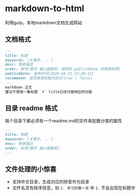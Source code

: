 # markdown-to-html

利用gulp，本地markdown文档生成网站

## 文档格式

``` markdown
---
title: 标题
keywords: [关键字, ...]
desc: 简单描述
order: 排序[数字 越小越靠前，相同则 publishDate 的倒序排序]
publishDate: 发布时间[2020-04-15 23:20:12]
recommend: 是否推荐到首页显示[true | false]
---
markdown 正文
建议不使用一集标题 `#` title已经代替响应的功能 
```

## 目录 readme 格式

每个目录下都必须有一个readme.md的文件来配置分类的属性

``` markdown
---
title: 标题
keywords: [关键字, ...]
desc: 简单描述
order: 排序[数字 越小越靠前]
---
```

## 文件处理的小惊喜

- 支持中文目录，生成对应的拼音作为目录
- 文件名含有排序信息，如 `1. 学习的第一天` 中 `1.` 不会出现在标题中

